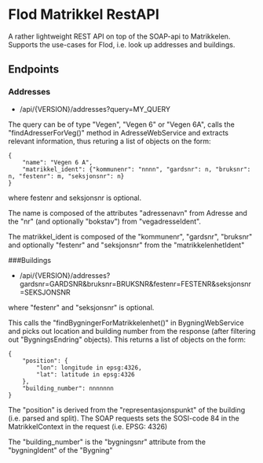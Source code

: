 Flod Matrikkel RestAPI
======================


A rather lightweight REST API on top of the SOAP-api to Matrikkelen. Supports the use-cases for
Flod, i.e. look up addresses and buildings.

Endpoints
---------

### Addresses

- /api/{VERSION}/addresses?query=MY_QUERY

The query can be of type "Vegen", "Vegen 6" or "Vegen 6A", calls the "findAdresserForVeg()" method in
AdresseWebService and extracts relevant information, thus returing a list of objects on the form:

    {
        "name": "Vegen 6 A",
        "matrikkel_ident": {"kommunenr": "nnnn", "gardsnr": n, "bruksnr": n, "festenr": m, "seksjonsnr": n}
    }
where festenr and seksjonsnr is optional.

The name is composed of the attributes "adressenavn" from Adresse and the "nr"
(and optionally "bokstav") from "vegadresseIdent".

The matrikkel_ident is composed of the "kommunenr", "gardsnr", "bruksnr" and
optionally "festenr" and "seksjonsnr" from the "matrikkelenhetIdent"


###Buildings

- /api/{VERSION}/addresses?gardsnr=GARDSNR&bruksnr=BRUKSNR&festenr=FESTENR&seksjonsnr=SEKSJONSNR

where "festenr" and "seksjonsnr" is optional.

This calls the "findBygningerForMatrikkelenhet()" in BygningWebService and picks out location and
building number from the response (after filtering out "BygningsEndring" objects). This returns a
list of objects on the form:

    {
        "position": {
            "lon": longitude in epsg:4326,
            "lat": latitude in epsg:4326
        },
        "building_number": nnnnnnn
    }

The "position" is derived from the "representasjonspunkt" of the building (i.e. parsed and split).
The SOAP requests sets the SOSI-code 84 in the MatrikkelContext in the request (i.e. EPSG: 4326)

The "building_number" is the "bygningsnr" attribute from the "bygningIdent" of the "Bygning"